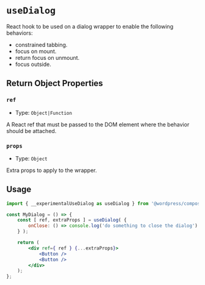 `useDialog`
===========

React hook to be used on a dialog wrapper to enable the following behaviors:

 - constrained tabbing.
 - focus on mount.
 - return focus on unmount.
 - focus outside.

## Return Object Properties

### `ref`

- Type: `Object|Function`

A React ref that must be passed to the DOM element where the behavior should be attached.

### `props`

- Type: `Object`

Extra props to apply to the wrapper.

## Usage

```jsx
import { __experimentalUseDialog as useDialog } from '@wordpress/compose';

const MyDialog = () => {
	const [ ref, extraProps ] = useDialog( { 
        onClose: () => console.log('do something to close the dialog') 
    } );

	return (
		<div ref={ ref } {...extraProps}>
			<Button />
			<Button />
		</div> 
	);
};
```

